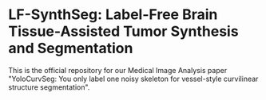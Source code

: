 # LF-SynthSeg: Label-Free Brain Tissue-Assisted Tumor Synthesis and Segmentation
This is the official repository for our Medical Image Analysis paper "YoloCurvSeg: You only label one noisy skeleton for vessel-style curvilinear structure segmentation".
